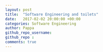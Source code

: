 ```yaml
---
layout: post
title:  "Software Engineering and toilets"
date:   2017-02-02 20:00:00 +00:00
categories: Software Engineering
author: Pappa
github_repo_username: 
github_repo : 
comments: true
---
```



